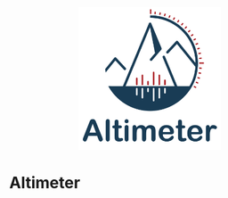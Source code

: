 <p align="center">
  <img src="assets/Altimeter.svg" alt="Altimeter Logo" width="256" height="256"/>
</p>


# Altimeter

